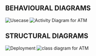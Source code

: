 ## BEHAVIOURAL DIAGRAMS
![Usecase](https://user-images.githubusercontent.com/89655608/132477041-cb48b1f4-95a8-4153-9797-623f010e79db.png)
![Activity Diagram for ATM](https://user-images.githubusercontent.com/89655608/132484822-4ea343f6-cbd9-4841-9997-afad2e1ecff0.jpeg)

## STRUCTURAL DIAGRAMS
![Deployment](https://user-images.githubusercontent.com/89655608/132482107-1625c793-7c3f-4e38-9130-a58914e882e3.png)
![class diagram for ATM](https://user-images.githubusercontent.com/89655608/132482525-2bdbaf28-7ab0-4d2b-bcd0-c4c0e104f383.jpg)
